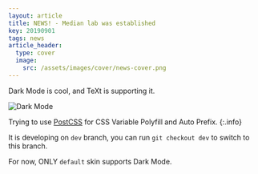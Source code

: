 ```yaml
---
layout: article
title: NEWS! - Median lab was established
key: 20190901
tags: news
article_header:
  type: cover
  image:
    src: /assets/images/cover/news-cover.png
---
```


Dark Mode is cool, and TeXt is supporting it.

![Dark Mode](https://raw.githubusercontent.com/kitian616/jekyll-TeXt-theme/master/docs/assets/images/blog/dark-mode.gif)

<!--more-->

Trying to use [PostCSS](https://github.com/postcss/postcss) for CSS Variable Polyfill and Auto Prefix.
{:.info}

It is developing on `dev` branch, you can run `git checkout dev` to switch to this branch.

For now, ONLY `default` skin supports Dark Mode.
